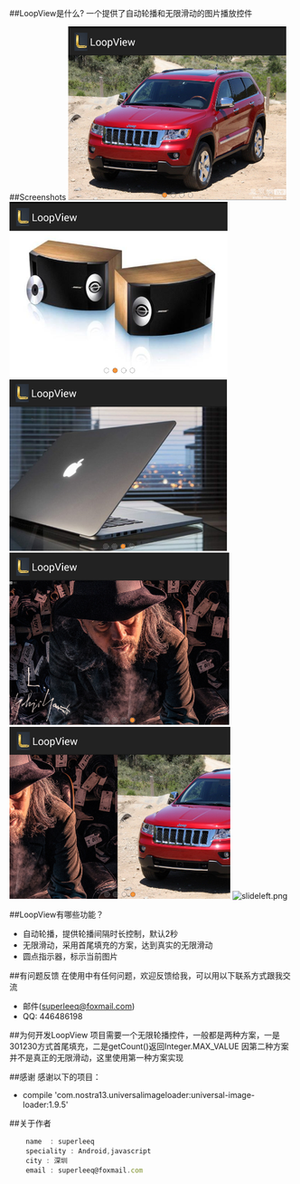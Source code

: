 ##LoopView是什么?
一个提供了自动轮播和无限滑动的图片播放控件

##Screenshots
![one.png](https://github.com/superleeq/loopview/blob/master/app/src/main/res/raw/one.png)
![two.png](https://github.com/superleeq/loopview/blob/master/app/src/main/res/raw/two.png)
![three.png](https://github.com/superleeq/loopview/blob/master/app/src/main/res/raw/three.png)
![four.png](https://github.com/superleeq/loopview/blob/master/app/src/main/res/raw/four.png)
![slide.png](https://github.com/superleeq/loopview/blob/master/app/src/main/res/raw/slide.png)
![slideleft.png](https://github.com/superleeq/loopview/blob/master/app/src/main/res/raw/slideleft.png)

##LoopView有哪些功能？

* 自动轮播，提供轮播间隔时长控制，默认2秒
* 无限滑动，采用首尾填充的方案，达到真实的无限滑动
* 圆点指示器，标示当前图片


##有问题反馈
在使用中有任何问题，欢迎反馈给我，可以用以下联系方式跟我交流

* 邮件(superleeq@foxmail.com)
* QQ: 446486198

##为何开发LoopView
项目需要一个无限轮播控件，一般都是两种方案，一是301230方式首尾填充，二是getCount()返回Integer.MAX_VALUE
因第二种方案并不是真正的无限滑动，这里使用第一种方案实现


##感谢
感谢以下的项目：

* compile 'com.nostra13.universalimageloader:universal-image-loader:1.9.5' 


##关于作者

```javascript
    name  : superleeq
    speciality : Android,javascript
    city : 深圳
    email : superleeq@foxmail.com
```
